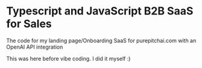 # Typescript and JavaScript B2B SaaS for Sales
The code for my landing page/Onboarding SaaS for purepitchai.com with an OpenAI API integration

This was here before vibe coding. I did it myself :)
